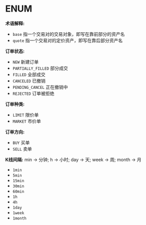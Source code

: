 # ENUM

**术语解释:**
*   `base` 指一个交易对的交易对象，即写在靠前部分的资产名
*   `quote` 指一个交易对的定价资产，即写在靠后部分资产名

**订单状态:**

*   `NEW` 新建订单
*   `PARTIALLY_FILLED` 部分成交
*   `FILLED` 全部成交
*   `CANCELED` 已撤销
*   `PENDING_CANCEL` 正在撤销中
*   `REJECTED` 订单被拒绝

**订单种类:**
*   `LIMIT` 限价单
*   `MARKET` 市价单

**订单方向:**

*   `BUY` 买单
*   `SELL` 卖单

**K线间隔:**
min -> 分钟; h -> 小时; day -> 天; week -> 周; month -> 月
*   `1min`
*   `5min`
*   `15min`
*   `30min`
*   `60min`
*   `1h`
*   `4h`
*   `1day`
*   `1week`
*   `1month`